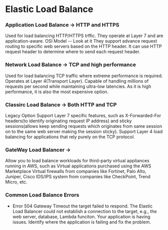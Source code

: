# Elastic Load Balance

### Application Load Balance -> HTTP and HTTPS
Used for load balancing HTTP/HTTPS trffic. They operate at Layer 7 and are application-aware.
OSI Model -- Look at it
They support advance request routing to specific web servers based on the HTTP header.
It can use HTTP request header to determine where to send each request header.
### Network Load Balance -> TCP and high performance
Used for load balancing TCP traffic where extreme performance is required. Operates at Layer 4(Transport Layer).
Capable of handling millions of requests per second while maintaining ultra-low latencies.
As it is high performance, it is also the most expensive option.
### Classirc Load Balance -> Both HTTP and TCP
Legacy Option
Support Layer 7 specific features, such as X-Forwarded-For headers(to identify originating request IP address) and sticky sessions(allows keep sending requests which originates from same session on to the same web server making the session sticky).
Support Layer 4 load balancing for applications that rely purely on the TCP protocol.

### GateWay Load Balancer -> 
Allow you to load balance workloads for third-party virtual appliances running in AWS, such as Virtual applications purchased using the AWS Marketplace
Virtual firewalls from companies like Fortinet, Palo Alto, Juniper, Cisco
IDS/IPS system from companies like CheckPoint, Trend Micro, etc.



### Common Load Balance Errors
* Error 504 Gateway Timeout
the target failed to respond.
The Elastic Load Balancer could not establish a connection to the target, e.g., the web server, database, Lambda funciton.
Your application is having issues.
Identify where the application is failing and fix the problem.

